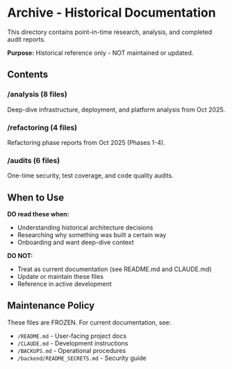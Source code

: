 # Archive - Historical Documentation

This directory contains point-in-time research, analysis, and completed audit reports.

**Purpose:** Historical reference only - NOT maintained or updated.

## Contents

### /analysis (8 files)
Deep-dive infrastructure, deployment, and platform analysis from Oct 2025.

### /refactoring (4 files)
Refactoring phase reports from Oct 2025 (Phases 1-4).

### /audits (6 files)
One-time security, test coverage, and code quality audits.

## When to Use

**DO read these when:**
- Understanding historical architecture decisions
- Researching why something was built a certain way
- Onboarding and want deep-dive context

**DO NOT:**
- Treat as current documentation (see README.md and CLAUDE.md)
- Update or maintain these files
- Reference in active development

## Maintenance Policy

These files are FROZEN. For current documentation, see:
- `/README.md` - User-facing project docs
- `/CLAUDE.md` - Development instructions
- `/BACKUPS.md` - Operational procedures
- `/backend/README_SECRETS.md` - Security guide

